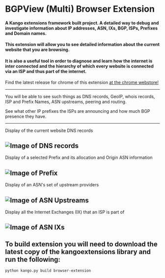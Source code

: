 # BGPView (Multi) Browser Extension

#### A Kango extensions framework built project. A detailed way to debug and investigate information about IP addresses, ASN, IXs, BGP, ISPs, Prefixes and Domain names.

#### This extension will allow you to see detailed information about the current website that you are browsing.

#### It is also a useful tool in order to diagnose and learn how the internet is inter connected and the hierarchy of which every website is connected via an ISP and thus part of the internet.

Find the latest release for chrome of this extension [at the chrome webstore!](https://chrome.google.com/webstore/detail/bgpview/ffmkebnpkfkeoogeaphmdkpglgcdfdgg)

----
You will be able to see such things as DNS records, GeoIP, whois records, ISP and Prefix Names, ASN upstreams, peering and routing.

See what other IP prefixes the ISPs are announcing and how much BGP presence they have.

----
Display of the current website DNS records

![Image of DNS records](http://i.imgur.com/4TDFqXp.png)
----
Display of a selected Prefix and its allocation and Origin ASN information

![Image of Prefix](http://i.imgur.com/aRIGdkW.png)
----
Display of an ASN's set of upstream providers

![Image of ASN Upstreams](http://i.imgur.com/WJtohJz.png)
----
Display all the Internet Exchanges (IX) that an ISP is part of

![Image of ASN IXs](http://i.imgur.com/21ifM5U.png)
----

## To build extension you will need to download the latest copy of the kangoextensions library and run the following:

 ```
 python kango.py build browser-extension
 ```

